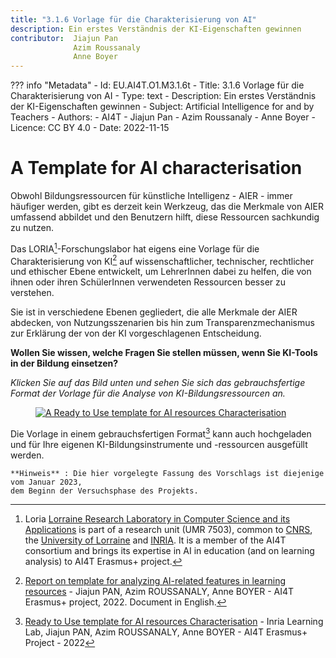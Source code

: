 ```yaml
---
title: "3.1.6 Vorlage für die Charakterisierung von AI"
description: Ein erstes Verständnis der KI-Eigenschaften gewinnen
contributor:  Jiajun Pan
              Azim Roussanaly
              Anne Boyer
---
```

??? info "Metadata"
    - Id: EU.AI4T.O1.M3.1.6t
    - Title: 3.1.6 Vorlage für die Charakterisierung von AI
    - Type: text
    - Description: Ein erstes Verständnis der KI-Eigenschaften gewinnen
    - Subject: Artificial Intelligence for and by Teachers
    - Authors:
        - AI4T 
        - Jiajun Pan
        - Azim Roussanaly
        - Anne Boyer
    - Licence: CC BY 4.0
    - Date: 2022-11-15


# A Template for AI characterisation

Obwohl Bildungsressourcen für künstliche Intelligenz - AIER - immer häufiger werden, gibt es derzeit kein Werkzeug, das die Merkmale von AIER umfassend abbildet und den Benutzern hilft, diese Ressourcen sachkundig zu nutzen.

Das LORIA[^1]-Forschungslabor hat eigens eine Vorlage für die Charakterisierung von KI[^2] auf wissenschaftlicher, technischer, rechtlicher und ethischer Ebene entwickelt, um LehrerInnen dabei zu helfen, die von ihnen oder ihren SchülerInnen verwendeten Ressourcen besser zu verstehen.

Sie ist in verschiedene Ebenen gegliedert, die alle Merkmale der AIER abdecken, von Nutzungsszenarien bis hin zum Transparenzmechanismus zur Erklärung der von der KI vorgeschlagenen Entscheidung.

**Wollen Sie wissen, welche Fragen Sie stellen müssen, wenn Sie KI-Tools in der Bildung einsetzen?**

_Klicken Sie auf das Bild unten und sehen Sie sich das gebrauchsfertige Format der Vorlage für die Analyse von KI-Bildungsressourcen an._

<a href="Documents/AI4T-Template-Ready-to-use-DE.pdf" target="_blank"><figure>
  <img src="Images/AI4T-Template-Detective-visual-DE.jpg" alt="A Ready to Use template for AI resources Characterisation"/>
</figure></a>

Die Vorlage in einem gebrauchsfertigen Format[^3] kann auch hochgeladen und für Ihre eigenen KI-Bildungsinstrumente und -ressourcen ausgefüllt werden.

```
**Hinweis** : Die hier vorgelegte Fassung des Vorschlags ist diejenige vom Januar 2023,
dem Beginn der Versuchsphase des Projekts.
```


[^1]: Loria [Lorraine Research Laboratory in Computer Science and its Applications](https://www.loria.fr/en/) is part of a research unit (UMR 7503), common to [CNRS](https://www.cnrs.fr/en), the [University of Lorraine](https://welcome.univ-lorraine.fr/en/) and [INRIA](http://www.inria.fr/en/). It is a member of the AI4T consortium and brings its expertise in AI in education (and on learning analysis) to AI4T Erasmus+ project.

[^2]: [Report on template for analyzing AI-related features in learning resources](Documents/REPORT-ON-THE-TEMPLATE-2.0.pdf) - Jiajun PAN, Azim ROUSSANALY, Anne BOYER - AI4T Erasmus+ project, 2022. Document in English.

[^3]: [Ready to Use template for AI resources Characterisation](Documents/AI4T-Template-Ready-to-use-DE.pdf) - Inria Learning Lab, Jiajun PAN, Azim ROUSSANALY, Anne BOYER - AI4T Erasmus+ Project - 2022
